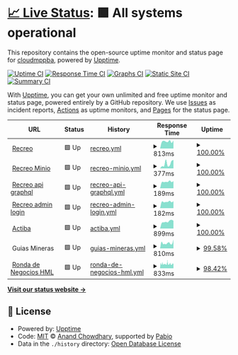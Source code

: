 # [📈 Live Status](https://cloudmppba.github.io/upptime): <!--live status--> **🟩 All systems operational**

This repository contains the open-source uptime monitor and status page for [cloudmppba](https://cloudmppba.github.io/upptime), powered by [Upptime](https://github.com/upptime/upptime).

[![Uptime CI](https://github.com/cloudmppba/upptime/workflows/Uptime%20CI/badge.svg)](https://github.com/cloudmppba/upptime/actions?query=workflow%3A%22Uptime+CI%22)
[![Response Time CI](https://github.com/cloudmppba/upptime/workflows/Response%20Time%20CI/badge.svg)](https://github.com/cloudmppba/upptime/actions?query=workflow%3A%22Response+Time+CI%22)
[![Graphs CI](https://github.com/cloudmppba/upptime/workflows/Graphs%20CI/badge.svg)](https://github.com/cloudmppba/upptime/actions?query=workflow%3A%22Graphs+CI%22)
[![Static Site CI](https://github.com/cloudmppba/upptime/workflows/Static%20Site%20CI/badge.svg)](https://github.com/cloudmppba/upptime/actions?query=workflow%3A%22Static+Site+CI%22)
[![Summary CI](https://github.com/cloudmppba/upptime/workflows/Summary%20CI/badge.svg)](https://github.com/cloudmppba/upptime/actions?query=workflow%3A%22Summary+CI%22)

With [Upptime](https://upptime.js.org), you can get your own unlimited and free uptime monitor and status page, powered entirely by a GitHub repository. We use [Issues](https://github.com/cloudmppba/upptime/issues) as incident reports, [Actions](https://github.com/cloudmppba/upptime/actions) as uptime monitors, and [Pages](https://cloudmppba.github.io/upptime) for the status page.

<!--start: status pages-->
<!-- This summary is generated by Upptime (https://github.com/upptime/upptime) -->
<!-- Do not edit this manually, your changes will be overwritten -->
<!-- prettier-ignore -->
| URL | Status | History | Response Time | Uptime |
| --- | ------ | ------- | ------------- | ------ |
| <img alt="" src="https://icons.duckduckgo.com/ip3/recreo.gba.gob.ar.ico" height="13"> [Recreo](https://recreo.gba.gob.ar) | 🟩 Up | [recreo.yml](https://github.com/cloudmppba/upptime/commits/HEAD/history/recreo.yml) | <details><summary><img alt="Response time graph" src="./graphs/recreo/response-time-week.png" height="20"> 813ms</summary><br><a href="https://cloudmppba.github.io/upptime/history/recreo"><img alt="Response time 835" src="https://img.shields.io/endpoint?url=https%3A%2F%2Fraw.githubusercontent.com%2Fcloudmppba%2Fupptime%2FHEAD%2Fapi%2Frecreo%2Fresponse-time.json"></a><br><a href="https://cloudmppba.github.io/upptime/history/recreo"><img alt="24-hour response time 913" src="https://img.shields.io/endpoint?url=https%3A%2F%2Fraw.githubusercontent.com%2Fcloudmppba%2Fupptime%2FHEAD%2Fapi%2Frecreo%2Fresponse-time-day.json"></a><br><a href="https://cloudmppba.github.io/upptime/history/recreo"><img alt="7-day response time 813" src="https://img.shields.io/endpoint?url=https%3A%2F%2Fraw.githubusercontent.com%2Fcloudmppba%2Fupptime%2FHEAD%2Fapi%2Frecreo%2Fresponse-time-week.json"></a><br><a href="https://cloudmppba.github.io/upptime/history/recreo"><img alt="30-day response time 835" src="https://img.shields.io/endpoint?url=https%3A%2F%2Fraw.githubusercontent.com%2Fcloudmppba%2Fupptime%2FHEAD%2Fapi%2Frecreo%2Fresponse-time-month.json"></a><br><a href="https://cloudmppba.github.io/upptime/history/recreo"><img alt="1-year response time 835" src="https://img.shields.io/endpoint?url=https%3A%2F%2Fraw.githubusercontent.com%2Fcloudmppba%2Fupptime%2FHEAD%2Fapi%2Frecreo%2Fresponse-time-year.json"></a></details> | <details><summary><a href="https://cloudmppba.github.io/upptime/history/recreo">100.00%</a></summary><a href="https://cloudmppba.github.io/upptime/history/recreo"><img alt="All-time uptime 100.00%" src="https://img.shields.io/endpoint?url=https%3A%2F%2Fraw.githubusercontent.com%2Fcloudmppba%2Fupptime%2FHEAD%2Fapi%2Frecreo%2Fuptime.json"></a><br><a href="https://cloudmppba.github.io/upptime/history/recreo"><img alt="24-hour uptime 100.00%" src="https://img.shields.io/endpoint?url=https%3A%2F%2Fraw.githubusercontent.com%2Fcloudmppba%2Fupptime%2FHEAD%2Fapi%2Frecreo%2Fuptime-day.json"></a><br><a href="https://cloudmppba.github.io/upptime/history/recreo"><img alt="7-day uptime 100.00%" src="https://img.shields.io/endpoint?url=https%3A%2F%2Fraw.githubusercontent.com%2Fcloudmppba%2Fupptime%2FHEAD%2Fapi%2Frecreo%2Fuptime-week.json"></a><br><a href="https://cloudmppba.github.io/upptime/history/recreo"><img alt="30-day uptime 100.00%" src="https://img.shields.io/endpoint?url=https%3A%2F%2Fraw.githubusercontent.com%2Fcloudmppba%2Fupptime%2FHEAD%2Fapi%2Frecreo%2Fuptime-month.json"></a><br><a href="https://cloudmppba.github.io/upptime/history/recreo"><img alt="1-year uptime 100.00%" src="https://img.shields.io/endpoint?url=https%3A%2F%2Fraw.githubusercontent.com%2Fcloudmppba%2Fupptime%2FHEAD%2Fapi%2Frecreo%2Fuptime-year.json"></a></details>
| <img alt="" src="https://icons.duckduckgo.com/ip3/minio.recreopba.com.ar.ico" height="13"> [Recreo Minio](https://minio.recreopba.com.ar/public/img/logo.svg) | 🟩 Up | [recreo-minio.yml](https://github.com/cloudmppba/upptime/commits/HEAD/history/recreo-minio.yml) | <details><summary><img alt="Response time graph" src="./graphs/recreo-minio/response-time-week.png" height="20"> 377ms</summary><br><a href="https://cloudmppba.github.io/upptime/history/recreo-minio"><img alt="Response time 363" src="https://img.shields.io/endpoint?url=https%3A%2F%2Fraw.githubusercontent.com%2Fcloudmppba%2Fupptime%2FHEAD%2Fapi%2Frecreo-minio%2Fresponse-time.json"></a><br><a href="https://cloudmppba.github.io/upptime/history/recreo-minio"><img alt="24-hour response time 189" src="https://img.shields.io/endpoint?url=https%3A%2F%2Fraw.githubusercontent.com%2Fcloudmppba%2Fupptime%2FHEAD%2Fapi%2Frecreo-minio%2Fresponse-time-day.json"></a><br><a href="https://cloudmppba.github.io/upptime/history/recreo-minio"><img alt="7-day response time 377" src="https://img.shields.io/endpoint?url=https%3A%2F%2Fraw.githubusercontent.com%2Fcloudmppba%2Fupptime%2FHEAD%2Fapi%2Frecreo-minio%2Fresponse-time-week.json"></a><br><a href="https://cloudmppba.github.io/upptime/history/recreo-minio"><img alt="30-day response time 363" src="https://img.shields.io/endpoint?url=https%3A%2F%2Fraw.githubusercontent.com%2Fcloudmppba%2Fupptime%2FHEAD%2Fapi%2Frecreo-minio%2Fresponse-time-month.json"></a><br><a href="https://cloudmppba.github.io/upptime/history/recreo-minio"><img alt="1-year response time 363" src="https://img.shields.io/endpoint?url=https%3A%2F%2Fraw.githubusercontent.com%2Fcloudmppba%2Fupptime%2FHEAD%2Fapi%2Frecreo-minio%2Fresponse-time-year.json"></a></details> | <details><summary><a href="https://cloudmppba.github.io/upptime/history/recreo-minio">100.00%</a></summary><a href="https://cloudmppba.github.io/upptime/history/recreo-minio"><img alt="All-time uptime 100.00%" src="https://img.shields.io/endpoint?url=https%3A%2F%2Fraw.githubusercontent.com%2Fcloudmppba%2Fupptime%2FHEAD%2Fapi%2Frecreo-minio%2Fuptime.json"></a><br><a href="https://cloudmppba.github.io/upptime/history/recreo-minio"><img alt="24-hour uptime 100.00%" src="https://img.shields.io/endpoint?url=https%3A%2F%2Fraw.githubusercontent.com%2Fcloudmppba%2Fupptime%2FHEAD%2Fapi%2Frecreo-minio%2Fuptime-day.json"></a><br><a href="https://cloudmppba.github.io/upptime/history/recreo-minio"><img alt="7-day uptime 100.00%" src="https://img.shields.io/endpoint?url=https%3A%2F%2Fraw.githubusercontent.com%2Fcloudmppba%2Fupptime%2FHEAD%2Fapi%2Frecreo-minio%2Fuptime-week.json"></a><br><a href="https://cloudmppba.github.io/upptime/history/recreo-minio"><img alt="30-day uptime 100.00%" src="https://img.shields.io/endpoint?url=https%3A%2F%2Fraw.githubusercontent.com%2Fcloudmppba%2Fupptime%2FHEAD%2Fapi%2Frecreo-minio%2Fuptime-month.json"></a><br><a href="https://cloudmppba.github.io/upptime/history/recreo-minio"><img alt="1-year uptime 100.00%" src="https://img.shields.io/endpoint?url=https%3A%2F%2Fraw.githubusercontent.com%2Fcloudmppba%2Fupptime%2FHEAD%2Fapi%2Frecreo-minio%2Fuptime-year.json"></a></details>
| <img alt="" src="https://icons.duckduckgo.com/ip3/recreo.gba.gob.ar.ico" height="13"> [Recreo api graphql](https://recreo.gba.gob.ar/graphql) | 🟩 Up | [recreo-api-graphql.yml](https://github.com/cloudmppba/upptime/commits/HEAD/history/recreo-api-graphql.yml) | <details><summary><img alt="Response time graph" src="./graphs/recreo-api-graphql/response-time-week.png" height="20"> 189ms</summary><br><a href="https://cloudmppba.github.io/upptime/history/recreo-api-graphql"><img alt="Response time 191" src="https://img.shields.io/endpoint?url=https%3A%2F%2Fraw.githubusercontent.com%2Fcloudmppba%2Fupptime%2FHEAD%2Fapi%2Frecreo-api-graphql%2Fresponse-time.json"></a><br><a href="https://cloudmppba.github.io/upptime/history/recreo-api-graphql"><img alt="24-hour response time 211" src="https://img.shields.io/endpoint?url=https%3A%2F%2Fraw.githubusercontent.com%2Fcloudmppba%2Fupptime%2FHEAD%2Fapi%2Frecreo-api-graphql%2Fresponse-time-day.json"></a><br><a href="https://cloudmppba.github.io/upptime/history/recreo-api-graphql"><img alt="7-day response time 189" src="https://img.shields.io/endpoint?url=https%3A%2F%2Fraw.githubusercontent.com%2Fcloudmppba%2Fupptime%2FHEAD%2Fapi%2Frecreo-api-graphql%2Fresponse-time-week.json"></a><br><a href="https://cloudmppba.github.io/upptime/history/recreo-api-graphql"><img alt="30-day response time 191" src="https://img.shields.io/endpoint?url=https%3A%2F%2Fraw.githubusercontent.com%2Fcloudmppba%2Fupptime%2FHEAD%2Fapi%2Frecreo-api-graphql%2Fresponse-time-month.json"></a><br><a href="https://cloudmppba.github.io/upptime/history/recreo-api-graphql"><img alt="1-year response time 191" src="https://img.shields.io/endpoint?url=https%3A%2F%2Fraw.githubusercontent.com%2Fcloudmppba%2Fupptime%2FHEAD%2Fapi%2Frecreo-api-graphql%2Fresponse-time-year.json"></a></details> | <details><summary><a href="https://cloudmppba.github.io/upptime/history/recreo-api-graphql">100.00%</a></summary><a href="https://cloudmppba.github.io/upptime/history/recreo-api-graphql"><img alt="All-time uptime 100.00%" src="https://img.shields.io/endpoint?url=https%3A%2F%2Fraw.githubusercontent.com%2Fcloudmppba%2Fupptime%2FHEAD%2Fapi%2Frecreo-api-graphql%2Fuptime.json"></a><br><a href="https://cloudmppba.github.io/upptime/history/recreo-api-graphql"><img alt="24-hour uptime 100.00%" src="https://img.shields.io/endpoint?url=https%3A%2F%2Fraw.githubusercontent.com%2Fcloudmppba%2Fupptime%2FHEAD%2Fapi%2Frecreo-api-graphql%2Fuptime-day.json"></a><br><a href="https://cloudmppba.github.io/upptime/history/recreo-api-graphql"><img alt="7-day uptime 100.00%" src="https://img.shields.io/endpoint?url=https%3A%2F%2Fraw.githubusercontent.com%2Fcloudmppba%2Fupptime%2FHEAD%2Fapi%2Frecreo-api-graphql%2Fuptime-week.json"></a><br><a href="https://cloudmppba.github.io/upptime/history/recreo-api-graphql"><img alt="30-day uptime 100.00%" src="https://img.shields.io/endpoint?url=https%3A%2F%2Fraw.githubusercontent.com%2Fcloudmppba%2Fupptime%2FHEAD%2Fapi%2Frecreo-api-graphql%2Fuptime-month.json"></a><br><a href="https://cloudmppba.github.io/upptime/history/recreo-api-graphql"><img alt="1-year uptime 100.00%" src="https://img.shields.io/endpoint?url=https%3A%2F%2Fraw.githubusercontent.com%2Fcloudmppba%2Fupptime%2FHEAD%2Fapi%2Frecreo-api-graphql%2Fuptime-year.json"></a></details>
| <img alt="" src="https://icons.duckduckgo.com/ip3/recreo.gba.gob.ar.ico" height="13"> [Recreo admin login](https://recreo.gba.gob.ar/admin/login) | 🟩 Up | [recreo-admin-login.yml](https://github.com/cloudmppba/upptime/commits/HEAD/history/recreo-admin-login.yml) | <details><summary><img alt="Response time graph" src="./graphs/recreo-admin-login/response-time-week.png" height="20"> 182ms</summary><br><a href="https://cloudmppba.github.io/upptime/history/recreo-admin-login"><img alt="Response time 181" src="https://img.shields.io/endpoint?url=https%3A%2F%2Fraw.githubusercontent.com%2Fcloudmppba%2Fupptime%2FHEAD%2Fapi%2Frecreo-admin-login%2Fresponse-time.json"></a><br><a href="https://cloudmppba.github.io/upptime/history/recreo-admin-login"><img alt="24-hour response time 201" src="https://img.shields.io/endpoint?url=https%3A%2F%2Fraw.githubusercontent.com%2Fcloudmppba%2Fupptime%2FHEAD%2Fapi%2Frecreo-admin-login%2Fresponse-time-day.json"></a><br><a href="https://cloudmppba.github.io/upptime/history/recreo-admin-login"><img alt="7-day response time 182" src="https://img.shields.io/endpoint?url=https%3A%2F%2Fraw.githubusercontent.com%2Fcloudmppba%2Fupptime%2FHEAD%2Fapi%2Frecreo-admin-login%2Fresponse-time-week.json"></a><br><a href="https://cloudmppba.github.io/upptime/history/recreo-admin-login"><img alt="30-day response time 181" src="https://img.shields.io/endpoint?url=https%3A%2F%2Fraw.githubusercontent.com%2Fcloudmppba%2Fupptime%2FHEAD%2Fapi%2Frecreo-admin-login%2Fresponse-time-month.json"></a><br><a href="https://cloudmppba.github.io/upptime/history/recreo-admin-login"><img alt="1-year response time 181" src="https://img.shields.io/endpoint?url=https%3A%2F%2Fraw.githubusercontent.com%2Fcloudmppba%2Fupptime%2FHEAD%2Fapi%2Frecreo-admin-login%2Fresponse-time-year.json"></a></details> | <details><summary><a href="https://cloudmppba.github.io/upptime/history/recreo-admin-login">100.00%</a></summary><a href="https://cloudmppba.github.io/upptime/history/recreo-admin-login"><img alt="All-time uptime 100.00%" src="https://img.shields.io/endpoint?url=https%3A%2F%2Fraw.githubusercontent.com%2Fcloudmppba%2Fupptime%2FHEAD%2Fapi%2Frecreo-admin-login%2Fuptime.json"></a><br><a href="https://cloudmppba.github.io/upptime/history/recreo-admin-login"><img alt="24-hour uptime 100.00%" src="https://img.shields.io/endpoint?url=https%3A%2F%2Fraw.githubusercontent.com%2Fcloudmppba%2Fupptime%2FHEAD%2Fapi%2Frecreo-admin-login%2Fuptime-day.json"></a><br><a href="https://cloudmppba.github.io/upptime/history/recreo-admin-login"><img alt="7-day uptime 100.00%" src="https://img.shields.io/endpoint?url=https%3A%2F%2Fraw.githubusercontent.com%2Fcloudmppba%2Fupptime%2FHEAD%2Fapi%2Frecreo-admin-login%2Fuptime-week.json"></a><br><a href="https://cloudmppba.github.io/upptime/history/recreo-admin-login"><img alt="30-day uptime 100.00%" src="https://img.shields.io/endpoint?url=https%3A%2F%2Fraw.githubusercontent.com%2Fcloudmppba%2Fupptime%2FHEAD%2Fapi%2Frecreo-admin-login%2Fuptime-month.json"></a><br><a href="https://cloudmppba.github.io/upptime/history/recreo-admin-login"><img alt="1-year uptime 100.00%" src="https://img.shields.io/endpoint?url=https%3A%2F%2Fraw.githubusercontent.com%2Fcloudmppba%2Fupptime%2FHEAD%2Fapi%2Frecreo-admin-login%2Fuptime-year.json"></a></details>
| <img alt="" src="https://icons.duckduckgo.com/ip3/actiba.mp.gba.gob.ar.ico" height="13"> [Actiba](https://actiba.mp.gba.gob.ar) | 🟩 Up | [actiba.yml](https://github.com/cloudmppba/upptime/commits/HEAD/history/actiba.yml) | <details><summary><img alt="Response time graph" src="./graphs/actiba/response-time-week.png" height="20"> 899ms</summary><br><a href="https://cloudmppba.github.io/upptime/history/actiba"><img alt="Response time 849" src="https://img.shields.io/endpoint?url=https%3A%2F%2Fraw.githubusercontent.com%2Fcloudmppba%2Fupptime%2FHEAD%2Fapi%2Factiba%2Fresponse-time.json"></a><br><a href="https://cloudmppba.github.io/upptime/history/actiba"><img alt="24-hour response time 1439" src="https://img.shields.io/endpoint?url=https%3A%2F%2Fraw.githubusercontent.com%2Fcloudmppba%2Fupptime%2FHEAD%2Fapi%2Factiba%2Fresponse-time-day.json"></a><br><a href="https://cloudmppba.github.io/upptime/history/actiba"><img alt="7-day response time 899" src="https://img.shields.io/endpoint?url=https%3A%2F%2Fraw.githubusercontent.com%2Fcloudmppba%2Fupptime%2FHEAD%2Fapi%2Factiba%2Fresponse-time-week.json"></a><br><a href="https://cloudmppba.github.io/upptime/history/actiba"><img alt="30-day response time 849" src="https://img.shields.io/endpoint?url=https%3A%2F%2Fraw.githubusercontent.com%2Fcloudmppba%2Fupptime%2FHEAD%2Fapi%2Factiba%2Fresponse-time-month.json"></a><br><a href="https://cloudmppba.github.io/upptime/history/actiba"><img alt="1-year response time 849" src="https://img.shields.io/endpoint?url=https%3A%2F%2Fraw.githubusercontent.com%2Fcloudmppba%2Fupptime%2FHEAD%2Fapi%2Factiba%2Fresponse-time-year.json"></a></details> | <details><summary><a href="https://cloudmppba.github.io/upptime/history/actiba">100.00%</a></summary><a href="https://cloudmppba.github.io/upptime/history/actiba"><img alt="All-time uptime 100.00%" src="https://img.shields.io/endpoint?url=https%3A%2F%2Fraw.githubusercontent.com%2Fcloudmppba%2Fupptime%2FHEAD%2Fapi%2Factiba%2Fuptime.json"></a><br><a href="https://cloudmppba.github.io/upptime/history/actiba"><img alt="24-hour uptime 100.00%" src="https://img.shields.io/endpoint?url=https%3A%2F%2Fraw.githubusercontent.com%2Fcloudmppba%2Fupptime%2FHEAD%2Fapi%2Factiba%2Fuptime-day.json"></a><br><a href="https://cloudmppba.github.io/upptime/history/actiba"><img alt="7-day uptime 100.00%" src="https://img.shields.io/endpoint?url=https%3A%2F%2Fraw.githubusercontent.com%2Fcloudmppba%2Fupptime%2FHEAD%2Fapi%2Factiba%2Fuptime-week.json"></a><br><a href="https://cloudmppba.github.io/upptime/history/actiba"><img alt="30-day uptime 100.00%" src="https://img.shields.io/endpoint?url=https%3A%2F%2Fraw.githubusercontent.com%2Fcloudmppba%2Fupptime%2FHEAD%2Fapi%2Factiba%2Fuptime-month.json"></a><br><a href="https://cloudmppba.github.io/upptime/history/actiba"><img alt="1-year uptime 100.00%" src="https://img.shields.io/endpoint?url=https%3A%2F%2Fraw.githubusercontent.com%2Fcloudmppba%2Fupptime%2FHEAD%2Fapi%2Factiba%2Fuptime-year.json"></a></details>
| <img alt="" src="https://icons.duckduckgo.com/ip3/null.ico" height="13"> Guias Mineras | 🟩 Up | [guias-mineras.yml](https://github.com/cloudmppba/upptime/commits/HEAD/history/guias-mineras.yml) | <details><summary><img alt="Response time graph" src="./graphs/guias-mineras/response-time-week.png" height="20"> 810ms</summary><br><a href="https://cloudmppba.github.io/upptime/history/guias-mineras"><img alt="Response time 836" src="https://img.shields.io/endpoint?url=https%3A%2F%2Fraw.githubusercontent.com%2Fcloudmppba%2Fupptime%2FHEAD%2Fapi%2Fguias-mineras%2Fresponse-time.json"></a><br><a href="https://cloudmppba.github.io/upptime/history/guias-mineras"><img alt="24-hour response time 851" src="https://img.shields.io/endpoint?url=https%3A%2F%2Fraw.githubusercontent.com%2Fcloudmppba%2Fupptime%2FHEAD%2Fapi%2Fguias-mineras%2Fresponse-time-day.json"></a><br><a href="https://cloudmppba.github.io/upptime/history/guias-mineras"><img alt="7-day response time 810" src="https://img.shields.io/endpoint?url=https%3A%2F%2Fraw.githubusercontent.com%2Fcloudmppba%2Fupptime%2FHEAD%2Fapi%2Fguias-mineras%2Fresponse-time-week.json"></a><br><a href="https://cloudmppba.github.io/upptime/history/guias-mineras"><img alt="30-day response time 836" src="https://img.shields.io/endpoint?url=https%3A%2F%2Fraw.githubusercontent.com%2Fcloudmppba%2Fupptime%2FHEAD%2Fapi%2Fguias-mineras%2Fresponse-time-month.json"></a><br><a href="https://cloudmppba.github.io/upptime/history/guias-mineras"><img alt="1-year response time 836" src="https://img.shields.io/endpoint?url=https%3A%2F%2Fraw.githubusercontent.com%2Fcloudmppba%2Fupptime%2FHEAD%2Fapi%2Fguias-mineras%2Fresponse-time-year.json"></a></details> | <details><summary><a href="https://cloudmppba.github.io/upptime/history/guias-mineras">99.58%</a></summary><a href="https://cloudmppba.github.io/upptime/history/guias-mineras"><img alt="All-time uptime 98.95%" src="https://img.shields.io/endpoint?url=https%3A%2F%2Fraw.githubusercontent.com%2Fcloudmppba%2Fupptime%2FHEAD%2Fapi%2Fguias-mineras%2Fuptime.json"></a><br><a href="https://cloudmppba.github.io/upptime/history/guias-mineras"><img alt="24-hour uptime 100.00%" src="https://img.shields.io/endpoint?url=https%3A%2F%2Fraw.githubusercontent.com%2Fcloudmppba%2Fupptime%2FHEAD%2Fapi%2Fguias-mineras%2Fuptime-day.json"></a><br><a href="https://cloudmppba.github.io/upptime/history/guias-mineras"><img alt="7-day uptime 99.58%" src="https://img.shields.io/endpoint?url=https%3A%2F%2Fraw.githubusercontent.com%2Fcloudmppba%2Fupptime%2FHEAD%2Fapi%2Fguias-mineras%2Fuptime-week.json"></a><br><a href="https://cloudmppba.github.io/upptime/history/guias-mineras"><img alt="30-day uptime 98.95%" src="https://img.shields.io/endpoint?url=https%3A%2F%2Fraw.githubusercontent.com%2Fcloudmppba%2Fupptime%2FHEAD%2Fapi%2Fguias-mineras%2Fuptime-month.json"></a><br><a href="https://cloudmppba.github.io/upptime/history/guias-mineras"><img alt="1-year uptime 98.95%" src="https://img.shields.io/endpoint?url=https%3A%2F%2Fraw.githubusercontent.com%2Fcloudmppba%2Fupptime%2FHEAD%2Fapi%2Fguias-mineras%2Fuptime-year.json"></a></details>
| <img alt="" src="https://icons.duckduckgo.com/ip3/hml.rondadenegocios.mp.gba.gob.ar.ico" height="13"> [Ronda de Negocios HML](https://hml.rondadenegocios.mp.gba.gob.ar/api/) | 🟩 Up | [ronda-de-negocios-hml.yml](https://github.com/cloudmppba/upptime/commits/HEAD/history/ronda-de-negocios-hml.yml) | <details><summary><img alt="Response time graph" src="./graphs/ronda-de-negocios-hml/response-time-week.png" height="20"> 833ms</summary><br><a href="https://cloudmppba.github.io/upptime/history/ronda-de-negocios-hml"><img alt="Response time 846" src="https://img.shields.io/endpoint?url=https%3A%2F%2Fraw.githubusercontent.com%2Fcloudmppba%2Fupptime%2FHEAD%2Fapi%2Fronda-de-negocios-hml%2Fresponse-time.json"></a><br><a href="https://cloudmppba.github.io/upptime/history/ronda-de-negocios-hml"><img alt="24-hour response time 752" src="https://img.shields.io/endpoint?url=https%3A%2F%2Fraw.githubusercontent.com%2Fcloudmppba%2Fupptime%2FHEAD%2Fapi%2Fronda-de-negocios-hml%2Fresponse-time-day.json"></a><br><a href="https://cloudmppba.github.io/upptime/history/ronda-de-negocios-hml"><img alt="7-day response time 833" src="https://img.shields.io/endpoint?url=https%3A%2F%2Fraw.githubusercontent.com%2Fcloudmppba%2Fupptime%2FHEAD%2Fapi%2Fronda-de-negocios-hml%2Fresponse-time-week.json"></a><br><a href="https://cloudmppba.github.io/upptime/history/ronda-de-negocios-hml"><img alt="30-day response time 846" src="https://img.shields.io/endpoint?url=https%3A%2F%2Fraw.githubusercontent.com%2Fcloudmppba%2Fupptime%2FHEAD%2Fapi%2Fronda-de-negocios-hml%2Fresponse-time-month.json"></a><br><a href="https://cloudmppba.github.io/upptime/history/ronda-de-negocios-hml"><img alt="1-year response time 846" src="https://img.shields.io/endpoint?url=https%3A%2F%2Fraw.githubusercontent.com%2Fcloudmppba%2Fupptime%2FHEAD%2Fapi%2Fronda-de-negocios-hml%2Fresponse-time-year.json"></a></details> | <details><summary><a href="https://cloudmppba.github.io/upptime/history/ronda-de-negocios-hml">98.42%</a></summary><a href="https://cloudmppba.github.io/upptime/history/ronda-de-negocios-hml"><img alt="All-time uptime 99.55%" src="https://img.shields.io/endpoint?url=https%3A%2F%2Fraw.githubusercontent.com%2Fcloudmppba%2Fupptime%2FHEAD%2Fapi%2Fronda-de-negocios-hml%2Fuptime.json"></a><br><a href="https://cloudmppba.github.io/upptime/history/ronda-de-negocios-hml"><img alt="24-hour uptime 100.00%" src="https://img.shields.io/endpoint?url=https%3A%2F%2Fraw.githubusercontent.com%2Fcloudmppba%2Fupptime%2FHEAD%2Fapi%2Fronda-de-negocios-hml%2Fuptime-day.json"></a><br><a href="https://cloudmppba.github.io/upptime/history/ronda-de-negocios-hml"><img alt="7-day uptime 98.42%" src="https://img.shields.io/endpoint?url=https%3A%2F%2Fraw.githubusercontent.com%2Fcloudmppba%2Fupptime%2FHEAD%2Fapi%2Fronda-de-negocios-hml%2Fuptime-week.json"></a><br><a href="https://cloudmppba.github.io/upptime/history/ronda-de-negocios-hml"><img alt="30-day uptime 99.55%" src="https://img.shields.io/endpoint?url=https%3A%2F%2Fraw.githubusercontent.com%2Fcloudmppba%2Fupptime%2FHEAD%2Fapi%2Fronda-de-negocios-hml%2Fuptime-month.json"></a><br><a href="https://cloudmppba.github.io/upptime/history/ronda-de-negocios-hml"><img alt="1-year uptime 99.55%" src="https://img.shields.io/endpoint?url=https%3A%2F%2Fraw.githubusercontent.com%2Fcloudmppba%2Fupptime%2FHEAD%2Fapi%2Fronda-de-negocios-hml%2Fuptime-year.json"></a></details>

<!--end: status pages-->

[**Visit our status website →**](https://cloudmppba.github.io/upptime)

## 📄 License

- Powered by: [Upptime](https://github.com/upptime/upptime)
- Code: [MIT](./LICENSE) © [Anand Chowdhary](https://anandchowdhary.com), supported by [Pabio](https://pabio.com)
- Data in the `./history` directory: [Open Database License](https://opendatacommons.org/licenses/odbl/1-0/)
